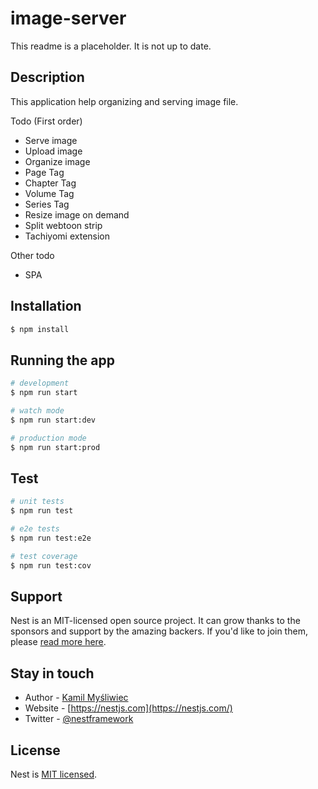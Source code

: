 # image-server

<!--Add banner and logo-->

This readme is a placeholder. It is not up to date.

## Description

This application help organizing and serving image file.

Todo (First order)

- Serve image
- Upload image
- Organize image
- Page Tag
- Chapter Tag
- Volume Tag
- Series Tag
- Resize image on demand
- Split webtoon strip
- Tachiyomi extension

Other todo

- SPA

## Installation

```bash
$ npm install
```

## Running the app

```bash
# development
$ npm run start

# watch mode
$ npm run start:dev

# production mode
$ npm run start:prod
```

## Test

```bash
# unit tests
$ npm run test

# e2e tests
$ npm run test:e2e

# test coverage
$ npm run test:cov
```

## Support

Nest is an MIT-licensed open source project. It can grow thanks to the sponsors and support by the amazing backers. If you'd like to join them, please [read more here](https://docs.nestjs.com/support).

## Stay in touch

- Author - [Kamil Myśliwiec](https://kamilmysliwiec.com)
- Website - [https://nestjs.com](https://nestjs.com/)
- Twitter - [@nestframework](https://twitter.com/nestframework)

## License

Nest is [MIT licensed](LICENSE).
